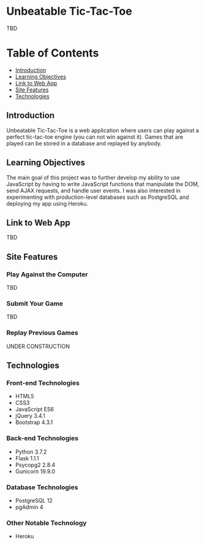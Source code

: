 # **Unbeatable Tic-Tac-Toe**

TBD

# **Table of Contents**

 * [Introduction](#introduction)
 * [Learning Objectives](#learning-objectives)
 * [Link to Web App](#link-to-web-app)
 * [Site Features](#site-features)
 * [Technologies](#technologies)

## **Introduction**

Unbeatable Tic-Tac-Toe is a web application where users can play against a perfect tic-tac-toe engine (you can not win against it). Games that are played can be stored in a database and replayed by anybody. 

## **Learning Objectives**

The main goal of this project was to further develop my ability to use JavaScript by having to write JavaScript functions that manipulate the DOM, send AJAX requests, and handle user events. I was also interested in experimenting with production-level databases such as PostgreSQL and deploying my app using Heroku.

## **Link to Web App**

TBD

## **Site Features**

### **Play Against the Computer**

TBD

### **Submit Your Game**

TBD

### **Replay Previous Games**

UNDER CONSTRUCTION

## **Technologies**

### **Front-end Technologies**

  * HTML5
  * CSS3
  * JavaScript ES6
  * jQuery 3.4.1
  * Bootstrap 4.3.1

### **Back-end Technologies**

  * Python 3.7.2
  * Flask 1.1.1
  * Psycopg2 2.8.4
  * Gunicorn 19.9.0

### **Database Technologies**

  * PostgreSQL 12
  * pgAdmin 4

### **Other Notable Technology**

 * Heroku
